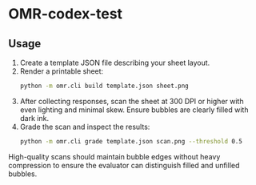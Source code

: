 # OMR-codex-test

## Usage

1. Create a template JSON file describing your sheet layout.
2. Render a printable sheet:
   ```bash
   python -m omr.cli build template.json sheet.png
   ```
3. After collecting responses, scan the sheet at 300 DPI or higher with even
   lighting and minimal skew. Ensure bubbles are clearly filled with dark ink.
4. Grade the scan and inspect the results:
   ```bash
   python -m omr.cli grade template.json scan.png --threshold 0.5
   ```

High-quality scans should maintain bubble edges without heavy compression to
ensure the evaluator can distinguish filled and unfilled bubbles.
